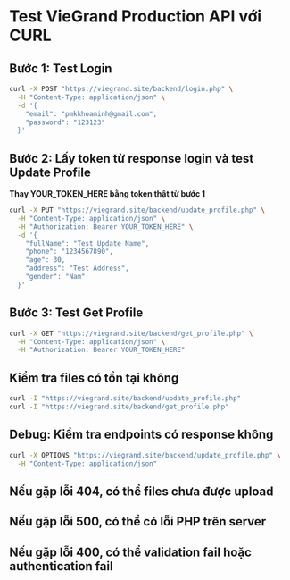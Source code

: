 # Test VieGrand Production API với CURL

## Bước 1: Test Login
```bash
curl -X POST "https://viegrand.site/backend/login.php" \
  -H "Content-Type: application/json" \
  -d '{
    "email": "pmkkhoaminh@gmail.com",
    "password": "123123"
  }'
```

## Bước 2: Lấy token từ response login và test Update Profile
**Thay YOUR_TOKEN_HERE bằng token thật từ bước 1**

```bash
curl -X PUT "https://viegrand.site/backend/update_profile.php" \
  -H "Content-Type: application/json" \
  -H "Authorization: Bearer YOUR_TOKEN_HERE" \
  -d '{
    "fullName": "Test Update Name",
    "phone": "1234567890",
    "age": 30,
    "address": "Test Address",
    "gender": "Nam"
  }'
```

## Bước 3: Test Get Profile
```bash
curl -X GET "https://viegrand.site/backend/get_profile.php" \
  -H "Content-Type: application/json" \
  -H "Authorization: Bearer YOUR_TOKEN_HERE"
```

## Kiểm tra files có tồn tại không
```bash
curl -I "https://viegrand.site/backend/update_profile.php"
curl -I "https://viegrand.site/backend/get_profile.php"
```

## Debug: Kiểm tra endpoints có response không
```bash
curl -X OPTIONS "https://viegrand.site/backend/update_profile.php" \
  -H "Content-Type: application/json"
```

## Nếu gặp lỗi 404, có thể files chưa được upload
## Nếu gặp lỗi 500, có thể có lỗi PHP trên server
## Nếu gặp lỗi 400, có thể validation fail hoặc authentication fail
